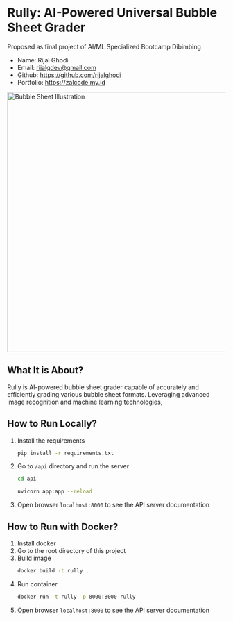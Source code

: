 # Rully: AI-Powered Universal Bubble Sheet Grader

Proposed as final project of AI/ML Specialized Bootcamp Dibimbing

- Name: Rijal Ghodi
- Email: rijalgdev@gmail.com
- Github: https://github.com/rijalghodi
- Portfolio: https://zalcode.my.id

<img src="https://t3.ftcdn.net/jpg/03/07/88/98/360_F_307889892_dSTifVpnJZiuq82l1efgXSjcABKAwSlP.jpg" width="600px" height="auto" alt="Bubble Sheet Illustration"/>

## What It is About?

Rully is AI-powered bubble sheet grader capable of accurately and efficiently grading various bubble sheet formats. Leveraging advanced image recognition and machine learning technologies,

## How to Run Locally?

1. Install the requirements

   ```bash
   pip install -r requirements.txt
   ```

2. Go to `/api` directory and run the server

   ```bash
   cd api

   uvicorn app:app --reload
   ```

3. Open browser `localhost:8000` to see the API server documentation

## How to Run with Docker?

1. Install docker
2. Go to the root directory of this project
3. Build image
   ```bash
   docker build -t rully .
   ```
4. Run container
   ```bash
   docker run -t rully -p 8000:8000 rully
   ```
5. Open browser `localhost:8000` to see the API server documentation
